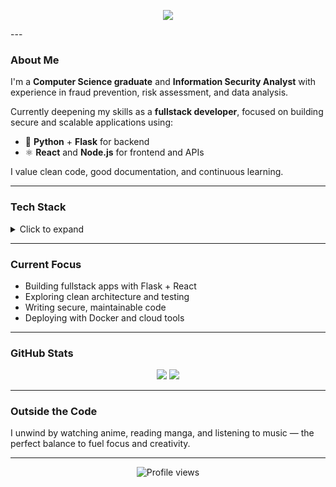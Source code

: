 <p align="center">
  <img src="https://readme-typing-svg.herokuapp.com/?lines=Hi,+I'm+Gabriel+Matozo;Infosec+Analyst+%26+Fullstack+Dev+in+Progress;Python+%7C+Flask+%7C+React+%7C+Node.js&center=true&width=500&height=50">
</p>
---

### About Me

I'm a **Computer Science graduate** and **Information Security Analyst** with experience in fraud prevention, risk assessment, and data analysis.

Currently deepening my skills as a **fullstack developer**, focused on building secure and scalable applications using:
- 🐍 **Python** + **Flask** for backend  
- ⚛️ **React** and **Node.js** for frontend and APIs

I value clean code, good documentation, and continuous learning.

---

### Tech Stack

<details>
<summary>Click to expand</summary>

**Languages**  
Python, JavaScript, TypeScript, Java, PHP, HTML, CSS

**Frameworks & Tools**  
Flask, Node.js, React, Git, Linux, Postman, Jira, Confluence

**Other**  
Basic vulnerability analysis, RESTful APIs, authentication, data validation

</details>

---

### Current Focus

- Building fullstack apps with Flask + React  
- Exploring clean architecture and testing  
- Writing secure, maintainable code  
- Deploying with Docker and cloud tools  

---

### GitHub Stats

<p align="center">
  <img src="https://github-readme-stats.vercel.app/api?username=GabrielMatozo&show_icons=true&theme=tokyonight&hide_border=true" />
  <img src="https://github-readme-streak-stats.herokuapp.com?user=GabrielMatozo&theme=tokyonight&hide_border=true" />
</p>

---

### Outside the Code

I unwind by watching anime, reading manga, and listening to music — the perfect balance to fuel focus and creativity.

---

<p align="center">
  <img src="https://komarev.com/ghpvc/?username=GabrielMatozo&style=flat-square&color=blue" alt="Profile views" />
</p>
